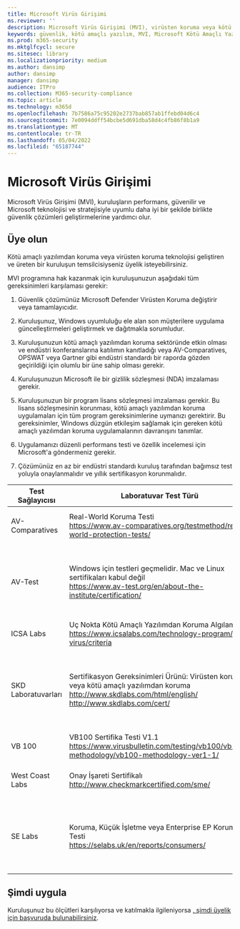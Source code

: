```yaml
---
title: Microsoft Virüs Girişimi
ms.reviewer: ''
description: Microsoft Virüs Girişimi (MVI), virüsten koruma veya kötü amaçlı yazılımdan koruma ürünlerinin Windows ile tümleştirilmesini sağlayan ve telemetri verilerini Microsoft ile paylaşan kuruluşlara yardımcı olur.
keywords: güvenlik, kötü amaçlı yazılım, MVI, Microsoft Kötü Amaçlı Yazılımdan Koruma Merkezi, MMPC, ittifaklar, WDSI
ms.prod: m365-security
ms.mktglfcycl: secure
ms.sitesec: library
ms.localizationpriority: medium
ms.author: dansimp
author: dansimp
manager: dansimp
audience: ITPro
ms.collection: M365-security-compliance
ms.topic: article
ms.technology: m365d
ms.openlocfilehash: 7b7586a75c95202e2737bab857ab1ffebd04d6c4
ms.sourcegitcommit: 7e0094ddff54bcbe5d691dba58d4c4fb86f8b1a9
ms.translationtype: MT
ms.contentlocale: tr-TR
ms.lasthandoff: 05/04/2022
ms.locfileid: "65187744"
---
```

# <a name="microsoft-virus-initiative"></a>Microsoft Virüs Girişimi

Microsoft Virüs Girişimi (MVI), kuruluşların performans, güvenilir ve Microsoft teknolojisi ve stratejisiyle uyumlu daha iyi bir şekilde birlikte güvenlik çözümleri geliştirmelerine yardımcı olur.

## <a name="become-a-member"></a>Üye olun

Kötü amaçlı yazılımdan koruma veya virüsten koruma teknolojisi geliştiren ve üreten bir kuruluşun temsilcisiyseniz üyelik isteyebilirsiniz. 

MVI programına hak kazanmak için kuruluşunuzun aşağıdaki tüm gereksinimleri karşılaması gerekir:

1. Güvenlik çözümünüz Microsoft Defender Virüsten Koruma değiştirir veya tamamlayıcıdır.

2. Kuruluşunuz, Windows uyumluluğu ele alan son müşterilere uygulama güncelleştirmeleri geliştirmek ve dağıtmakla sorumludur.

3. Kuruluşunuzun kötü amaçlı yazılımdan koruma sektöründe etkin olması ve endüstri konferanslarına katılımın kanıtladığı veya AV-Comparatives, OPSWAT veya Gartner gibi endüstri standardı bir raporda gözden geçirildiği için olumlu bir üne sahip olması gerekir.

4. Kuruluşunuzun Microsoft ile bir gizlilik sözleşmesi (NDA) imzalaması gerekir.

5. Kuruluşunuzun bir program lisans sözleşmesi imzalaması gerekir. Bu lisans sözleşmesinin korunması, kötü amaçlı yazılımdan koruma uygulamaları için tüm program gereksinimlerine uymanızı gerektirir. Bu gereksinimler, Windows düzgün etkileşim sağlamak için gereken kötü amaçlı yazılımdan koruma uygulamalarının davranışını tanımlar.

6. Uygulamanızı düzenli performans testi ve özellik incelemesi için Microsoft'a göndermeniz gerekir.

7. Çözümünüz en az bir endüstri standardı kuruluş tarafından bağımsız test yoluyla onaylanmalıdır ve yıllık sertifikasyon korunmalıdır.

|Test Sağlayıcısı|Laboratuvar Test Türü|Minimum Düzey / Puan|
|-------------|---------------|----------------------|
|AV-Comparatives|Real-World Koruma Testi </br> <https://www.av-comparatives.org/testmethod/real-world-protection-tests/>|AV Comparatives tarafından "Onaylandı" derecelendirmesi|
|AV-Test|Windows için testleri geçmelidir. Mac ve Linux sertifikaları kabul değil </br> <https://www.av-test.org/en/about-the-institute/certification/>|"AV-TEST Onaylı" (ev kullanıcıları için) veya "AV-TEST Onaylı" (kurumsal kullanıcılar için) elde edin|
|ICSA Labs|Uç Nokta Kötü Amaçlı Yazılımdan Koruma Algılama </br> <https://www.icsalabs.com/technology-program/anti-virus/criteria>|PASS/Sertifikalı|
|SKD Laboratuvarları|Sertifikasyon Gereksinimleri Ürünü: Virüsten koruma veya kötü amaçlı yazılımdan koruma </br> <http://www.skdlabs.com/html/english/> </br> <http://www.skdlabs.com/cert/>|SKD Labs Yıldız Denetimi Sertifikasyon Gereksinimleri geçiş >= %98,5 İsteğe Bağlı, Erişimde ve Toplam Algılama testleriyle|
|VB 100|VB100 Sertifika Testi V1.1 </br> <https://www.virusbulletin.com/testing/vb100/vb100-methodology/vb100-methodology-ver1-1/>|VB100 Sertifikası|
|West Coast Labs|Onay İşareti Sertifikalı </br> <http://www.checkmarkcertified.com/sme/>|Ürün Güvenliği Performansında "A" Derecelendirmesi|
|SE Labs|Koruma, Küçük İşletme veya Enterprise EP Koruma Testi  </br> <https://selabs.uk/en/reports/consumers/>|Koruma Derecelendirme veya Küçük İşletme EP A derecelendirmesi veya Enterprise EP Koruması A derecelendirmesi |

## <a name="apply-now"></a>Şimdi uygula

Kuruluşunuz bu ölçütleri karşılıyorsa ve katılmakla ilgileniyorsa [, şimdi üyelik için başvuruda bulunabilirsiniz](https://forms.office.com/Pages/ResponsePage.aspx?id=v4j5cvGGr0GRqy180BHbRxusDUkejalGp0OAgRTWC7BUQVRYUEVMNlFZUjFaUDY2T1U1UDVVU1NKVi4u).
